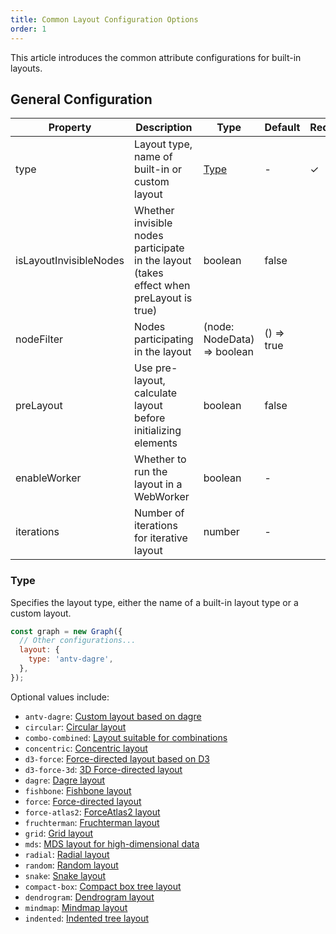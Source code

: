 ```yaml
---
title: Common Layout Configuration Options
order: 1
---
```


This article introduces the common attribute configurations for built-in layouts.

## General Configuration

| Property               | Description                                                                             | Type                        | Default    | Required |
| ---------------------- | --------------------------------------------------------------------------------------- | --------------------------- | ---------- | -------- |
| type                   | Layout type, name of built-in or custom layout                                          | [Type](#Type)               | -          | ✓        |
| isLayoutInvisibleNodes | Whether invisible nodes participate in the layout (takes effect when preLayout is true) | boolean                     | false      |          |
| nodeFilter             | Nodes participating in the layout                                                       | (node: NodeData) => boolean | () => true |          |
| preLayout              | Use pre-layout, calculate layout before initializing elements                           | boolean                     | false      |          |
| enableWorker           | Whether to run the layout in a WebWorker                                                | boolean                     | -          |          |
| iterations             | Number of iterations for iterative layout                                               | number                      | -          |          |

### Type

Specifies the layout type, either the name of a built-in layout type or a custom layout.

```js {4}
const graph = new Graph({
  // Other configurations...
  layout: {
    type: 'antv-dagre',
  },
});
```

Optional values include:

- `antv-dagre`: [Custom layout based on dagre](/en/manual/layout/antv-dagre-layout)
- `circular`: [Circular layout](/en/manual/layout/circular-layout)
- `combo-combined`: [Layout suitable for combinations](/en/manual/layout/combo-combined-layout)
- `concentric`: [Concentric layout](/en/manual/layout/concentric-layout)
- `d3-force`: [Force-directed layout based on D3](/en/manual/layout/d3-force-layout)
- `d3-force-3d`: [3D Force-directed layout](/en/manual/layout/d3-force3-d-layout)
- `dagre`: [Dagre layout](/en/manual/layout/dagre-layout)
- `fishbone`: [Fishbone layout](/en/manual/layout/fishbone)
- `force`: [Force-directed layout](/en/manual/layout/force-layout)
- `force-atlas2`: [ForceAtlas2 layout](/en/manual/layout/force-atlas2-layout)
- `fruchterman`: [Fruchterman layout](/en/manual/layout/fruchterman-layout)
- `grid`: [Grid layout](/en/manual/layout/grid-layout)
- `mds`: [MDS layout for high-dimensional data](/en/manual/layout/mds-layout)
- `radial`: [Radial layout](/en/manual/layout/radial-layout)
- `random`: [Random layout](/en/manual/layout/random-layout)
- `snake`: [Snake layout](/en/manual/layout/snake)
- `compact-box`: [Compact box tree layout](/en/manual/layout/compact-box-layout)
- `dendrogram`: [Dendrogram layout](/en/manual/layout/dendrogram-layout)
- `mindmap`: [Mindmap layout](/en/manual/layout/mindmap-layout)
- `indented`: [Indented tree layout](/en/manual/layout/indented-layout)
